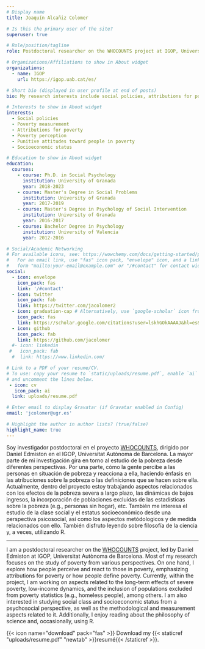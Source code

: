 ```yaml
---
# Display name
title: Joaquín Alcañiz Colomer

# Is this the primary user of the site?
superuser: true

# Role/position/tagline
role: Postdoctoral researcher on the WHOCOUNTS project at IGOP, Universitat Autònoma de Barcelona.

# Organizations/Affiliations to show in About widget
organizations:
  - name: IGOP
    url: https://igop.uab.cat/es/

# Short bio (displayed in user profile at end of posts)
bio: My research interests include social policies, attributions for poverty, punitive attitudes...

# Interests to show in About widget
interests:
  - Social policies
  - Poverty measurement
  - Attributions for poverty
  - Poverty perception
  - Punitive attitudes toward people in poverty
  - Socioeconomic status

# Education to show in About widget
education:
  courses:
    - course: Ph.D. in Social Psychology
      institution: University of Granada
      year: 2018-2023
    - course: Master's Degree in Social Problems
      institution: University of Granada
      year: 2017-2019
    - course: Master's Degree in Psychology of Social Intervention 
      institution: University of Granada
      year: 2016-2017
    - course: Bachelor Degree in Psychology
      institution: University of Valencia
      year: 2012-2016

# Social/Academic Networking
# For available icons, see: https://wowchemy.com/docs/getting-started/page-builder/#icons
#   For an email link, use "fas" icon pack, "envelope" icon, and a link in the
#   form "mailto:your-email@example.com" or "/#contact" for contact widget.
social:
  - icon: envelope
    icon_pack: fas
    link: '/#contact'
  - icon: twitter
    icon_pack: fab
    link: https://twitter.com/jacolomer2
  - icon: graduation-cap # Alternatively, use `google-scholar` icon from `ai` icon pack
    icon_pack: fas
    link: https://scholar.google.com/citations?user=lskhGOkAAAAJ&hl=es&oi=ao
  - icon: github
    icon_pack: fab
    link: https://github.com/jacolomer
  #- icon: linkedin
 #   icon_pack: fab
  #  link: https://www.linkedin.com/

# Link to a PDF of your resume/CV.
# To use: copy your resume to `static/uploads/resume.pdf`, enable `ai` icons in `params.toml`,
# and uncomment the lines below.
 - icon: cv
   icon_pack: ai
  link: uploads/resume.pdf

# Enter email to display Gravatar (if Gravatar enabled in Config)
email: 'jcolomer@ugr.es'

# Highlight the author in author lists? (true/false)
highlight_name: true
---
```




Soy investigador postdoctoral en el proyecto [WHOCOUNTS](https://cordis.europa.eu/project/id/101077363), dirigido por Daniel Edmiston en el IGOP, Universitat Autònoma de Barcelona. La mayor parte de mi investigación gira en torno al estudio de la pobreza desde diferentes perspectivas. Por una parte, cómo la gente percibe a las personas en situación de pobreza y reacciona a ella, haciendo énfasis en las atribuciones sobre la pobreza o las definiciones que se hacen sobre ella. Actualmente, dentro del proyecto estoy trabajando aspectos relacionados con los efectos de la pobreza severa a largo plazo, las dinámicas de bajos ingresos, la incorporación de poblaciones excluidas de las estadísticas sobre la pobreza (e.g., personas sin hogar), etc. También me interesa el estudio de la clase social y el estatus socioeconómico desde una perspectiva psicosocial, así como los aspectos metódologicos y de medida relacionados con ello. También disfruto leyendo sobre filosofía de la ciencia y, a veces, utilizando R. 

---

I am a postdoctoral researcher on the [WHOCOUNTS](https://cordis.europa.eu/project/id/101077363) project, led by Daniel Edmiston at IGOP, Universitat Autònoma de Barcelona. Most of my research focuses on the study of poverty from various perspectives. On one hand, I explore how people perceive and react to those in poverty, emphasizing attributions for poverty or how people define poverty. Currently, within the project, I am working on aspects related to the long-term effects of severe poverty, low-income dynamics, and the inclusion of populations excluded from poverty statistics (e.g., homeless people), among others. I am also interested in studying social class and socioeconomic status from a psychosocial perspective, as well as the methodological and measurement aspects related to it. Additionally, I enjoy reading about the philosophy of science and, occasionally, using R.



{{< icon name="download" pack="fas" >}} Download my {{< staticref "uploads/resume.pdf" "newtab" >}}resumé{{< /staticref >}}.

